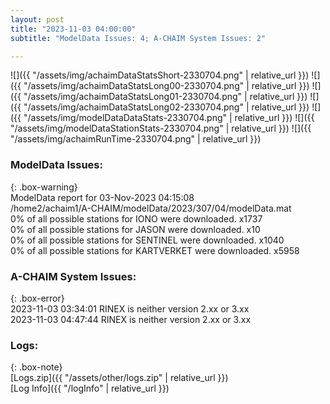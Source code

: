 ```yaml
---
layout: post
title: "2023-11-03 04:00:00"
subtitle: "ModelData Issues: 4; A-CHAIM System Issues: 2"

---
```


![]({{ "/assets/img/achaimDataStatsShort-2330704.png" | relative_url }})
![]({{ "/assets/img/achaimDataStatsLong00-2330704.png" | relative_url }})
![]({{ "/assets/img/achaimDataStatsLong01-2330704.png" | relative_url }})
![]({{ "/assets/img/achaimDataStatsLong02-2330704.png" | relative_url }})
![]({{ "/assets/img/modelDataDataStats-2330704.png" | relative_url }})
![]({{ "/assets/img/modelDataStationStats-2330704.png" | relative_url }})
![]({{ "/assets/img/achaimRunTime-2330704.png" | relative_url }})


### ModelData Issues:  
  
{: .box-warning}  
 ModelData report for 03-Nov-2023 04:15:08   
 /home2/achaim1/A-CHAIM/modelData/2023/307/04/modelData.mat   
 0% of all possible stations for IONO were downloaded. x1737   
 0% of all possible stations for JASON were downloaded. x10   
 0% of all possible stations for SENTINEL were downloaded. x1040   
 0% of all possible stations for KARTVERKET were downloaded. x5958   
  
### A-CHAIM System Issues:  
  
{: .box-error}  
2023-11-03 03:34:01 RINEX is neither version 2.xx or 3.xx  
2023-11-03 04:47:44 RINEX is neither version 2.xx or 3.xx  

### Logs:  
  
{: .box-note}  
[Logs.zip]({{ "/assets/other/logs.zip" | relative_url }})  
[Log Info]({{ "/logInfo" | relative_url }})  
